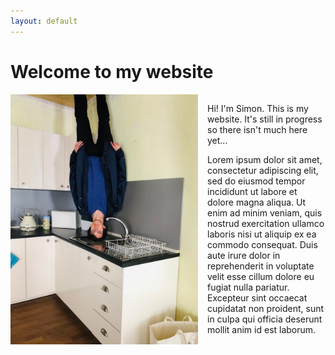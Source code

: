 ```yaml
---
layout: default
---
```


# Welcome to my website
<div style="display: flex; align-items: center;">
  <img src="assets/images/upsidedown.jpg" alt="Picture of me" width="300" style="margin-right: 15px;">
  <div>
    <p>Hi! I'm Simon. This is my website. It's still in progress so there isn't much here yet...</p>
    <p>Lorem ipsum dolor sit amet, consectetur adipiscing elit, sed do eiusmod tempor incididunt ut labore et dolore magna aliqua. Ut enim ad minim veniam, quis nostrud exercitation ullamco laboris nisi ut aliquip ex ea commodo consequat. Duis aute irure dolor in reprehenderit in voluptate velit esse cillum dolore eu fugiat nulla pariatur. Excepteur sint occaecat cupidatat non proident, sunt in culpa qui officia deserunt mollit anim id est laborum.</p>
    </div>
</div>